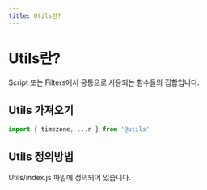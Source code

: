 ```yaml
---
title: Utils란?
---
```


# Utils란?
Script 또는 Filters에서 공통으로 사용되는 함수들의 집합입니다.

## Utils 가져오기
```js
import { timezone, ...n } from '@utils'
```

## Utils 정의방법
Utils/index.js 파일에 정의되어 있습니다.
